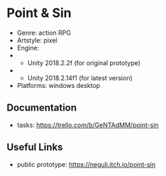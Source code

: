 # Point & Sin

- Genre: action RPG
- Artstyle: pixel
- Engine:
- - Unity 2018.2.2f (for original prototype)
- - Unity 2018.2.14f1 (for latest version)
- Platforms: windows desktop

## Documentation
- tasks: https://trello.com/b/GeNTAdMM/point-sin

## Useful Links
- public prototype: https://neguli.itch.io/point-sin
